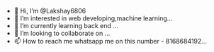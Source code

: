 - 👋 Hi, I’m @Lakshay6806
- 👀 I’m interested in web developing,machine learning...
- 🌱 I’m currently learning back end ...
- 💞️ I’m looking to collaborate on ...
- 📫 How to reach me whatsapp me on this number - 8168684192...

<!---
Lakshay6806/Lakshay6806 is a ✨ special ✨ repository because its `README.md` (this file) appears on your GitHub profile.
You can click the Preview link to take a look at your changes.
--->
